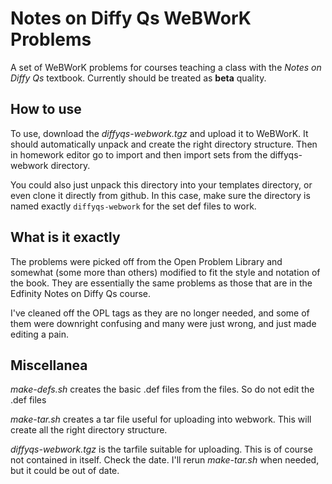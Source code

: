 # Notes on Diffy Qs WeBWorK Problems

A set of WeBWorK problems for courses teaching a class with
the *Notes on Diffy Qs* textbook.
Currently should be treated as **beta** quality.

## How to use

To use, download the *diffyqs-webwork.tgz* and upload it to WeBWorK.  It should automatically unpack and create the right directory structure.  Then in
homework editor go to import and then import sets from the diffyqs-webwork
directory.

You could also just unpack this directory into your templates directory, or
even clone it directly from github.  In this case, make sure the directory 
is named exactly `diffyqs-webwork` for the set def files to work.

## What is it exactly

The problems were picked off from the Open Problem Library and somewhat (some
more than others) modified to fit the style and notation of the book.
They are essentially the same problems as those that are in the Edfinity
Notes on Diffy Qs course.

I've cleaned off the OPL tags as they are no longer needed, and some of them
were downright confusing and many were just wrong, and just made editing a
pain.

## Miscellanea

*make-defs.sh* creates the basic .def files from the files.  So do not edit
the .def files

*make-tar.sh* creates a tar file useful for uploading into webwork.  This
will create all the right directory structure.

*diffyqs-webwork.tgz* is the tarfile suitable for uploading.  This is
of course not contained in itself.  Check the date.  I'll rerun *make-tar.sh*
when needed, but it could be out of date.
